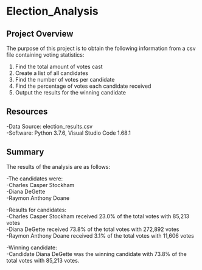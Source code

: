 # Election_Analysis

## Project Overview
The purpose of this project is to obtain the following information from a csv file containing voting statistics:
1) Find the total amount of votes cast
2) Create a list of all candidates
3) Find the number of votes per candidate
4) Find the percentage of votes each candidate received
5) Output the results for the winning candidate 

## Resources
-Data Source: election_results.csv<br/>
-Software: Python 3.7.6, Visual Studio Code 1.68.1

## Summary
The  results of the analysis are as follows:

-The candidates were:<br/>
  -Charles Casper Stockham<br/>
  -Diana DeGette<br/>
  -Raymon Anthony Doane<br/>
  
-Results for candidates:<br/>
  -Charles Casper Stockham received 23.0% of the total votes with 85,213 votes<br/>
  -Diana DeGette received 73.8% of the total votes with 272,892 votes<br/>
  -Raymon Anthony Doane received 3.1% of the total votes with 11,606 votes<br/>
  
-Winning candidate:<br/>
  -Candidate Diana DeGette was the winning candidate with 73.8% of the total votes with 85,213 votes. 
